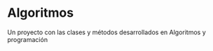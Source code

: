 Algoritmos
==========

Un proyecto con las clases y métodos desarrollados en Algoritmos y programación
